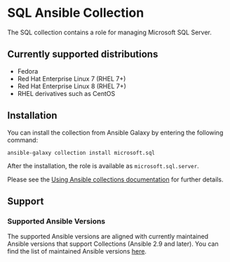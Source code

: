 SQL Ansible Collection
=====================================

The SQL collection contains a role for managing Microsoft SQL Server.

## Currently supported distributions

* Fedora
* Red Hat Enterprise Linux 7 (RHEL 7+)
* Red Hat Enterprise Linux 8 (RHEL 7+)
* RHEL derivatives such as CentOS

## Installation

You can install the collection from Ansible Galaxy by entering the following command:

```
ansible-galaxy collection install microsoft.sql
```

After the installation, the role is available as `microsoft.sql.server`.

Please see the [Using Ansible collections documentation](https://docs.ansible.com/ansible/devel/user_guide/collections_using.html) for further details.

## Support

### Supported Ansible Versions

The supported Ansible versions are aligned with currently maintained Ansible versions that support Collections (Ansible 2.9 and later). You can find the list of maintained Ansible versions [here](https://docs.ansible.com/ansible/latest/reference_appendices/release_and_maintenance.html#release-status).
